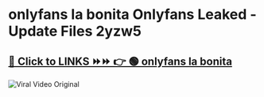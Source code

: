
 # onlyfans la bonita Onlyfans Leaked - Update Files 2yzw5

## <h2><a href="https://clipsfans.com/onlyfans_la_bonita&ref=git">🔗 Click to LINKS ⏩⏩ 👉 🟢 onlyfans la bonita </a></h2>

<a href="https://clipsfans.com/onlyfans_la_bonita&ref=git" rel="nofollow" data-target="animated-image.originalLink"><img src="https://i.ibb.co.com/xMMVF88/686577567.gif" alt="Viral Video Original" style="max-width: 100%; display: inline-block;" data-target="animated-image.originalImage"></a>

